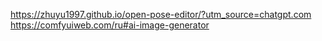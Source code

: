 https://zhuyu1997.github.io/open-pose-editor/?utm_source=chatgpt.com
https://comfyuiweb.com/ru#ai-image-generator